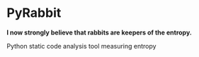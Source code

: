 # PyRabbit

**I now strongly believe that rabbits are keepers of the entropy.**

Python static code analysis tool measuring entropy
